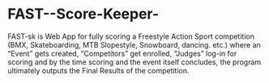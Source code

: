 # FAST--Score-Keeper-
FAST-sk is Web App for fully scoring a Freestyle Action Sport competition (BMX, Skateboarding, MTB Slopestyle, Snowboard, dancing. etc.) where an “Event” gets created, “Competitors” get enrolled, “Judges” log-in for scoring and by the time scoring and the event itself concludes, the program ultimately outputs the Final Results of the competition.
